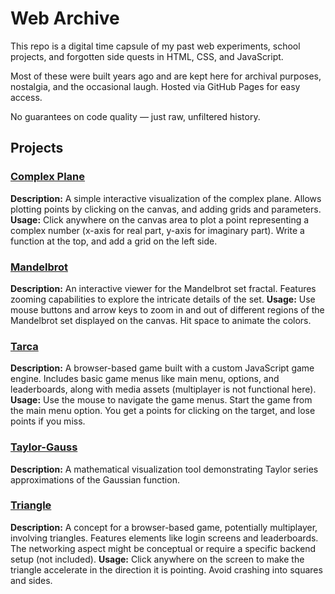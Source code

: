 # Web Archive

This repo is a digital time capsule of my past web experiments, school projects, and forgotten side quests in HTML, CSS, and JavaScript.

Most of these were built years ago and are kept here for archival purposes, nostalgia, and the occasional laugh. Hosted via GitHub Pages for easy access.

No guarantees on code quality — just raw, unfiltered history.

## Projects

### [Complex Plane](complex-plane/index.html)
**Description:** A simple interactive visualization of the complex plane. Allows plotting points by clicking on the canvas, and adding grids and parameters.
**Usage:** Click anywhere on the canvas area to plot a point representing a complex number (x-axis for real part, y-axis for imaginary part). Write a function at the top, and add a grid on the left side.

### [Mandelbrot](mandelbrot/index.html)
**Description:** An interactive viewer for the Mandelbrot set fractal. Features zooming capabilities to explore the intricate details of the set.
**Usage:** Use mouse buttons and arrow keys to zoom in and out of different regions of the Mandelbrot set displayed on the canvas. Hit space to animate the colors.

### [Tarca](tarca/index.html)
**Description:** A browser-based game built with a custom JavaScript game engine. Includes basic game menus like main menu, options, and leaderboards, along with media assets (multiplayer is not functional here).
**Usage:** Use the mouse to navigate the game menus. Start the game from the main menu option. You get a points for clicking on the target, and lose points if you miss.

### [Taylor-Gauss](taylor-gauss/index.html)
**Description:** A mathematical visualization tool demonstrating Taylor series approximations of the Gaussian function.

### [Triangle](triangle/index.html)
**Description:** A concept for a browser-based game, potentially multiplayer, involving triangles. Features elements like login screens and leaderboards. The networking aspect might be conceptual or require a specific backend setup (not included).
**Usage:** Click anywhere on the screen to make the triangle accelerate in the direction it is pointing. Avoid crashing into squares and sides.

